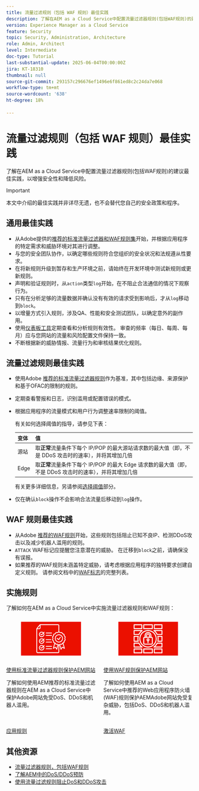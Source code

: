 ```yaml
---
title: 流量过滤规则（包括 WAF 规则）最佳实践
description: 了解在AEM as a Cloud Service中配置流量过滤器规则(包括WAF规则)的建议最佳实践，以增强安全性和降低风险。
version: Experience Manager as a Cloud Service
feature: Security
topic: Security, Administration, Architecture
role: Admin, Architect
level: Intermediate
doc-type: Tutorial
last-substantial-update: 2025-06-04T00:00:00Z
jira: KT-18310
thumbnail: null
source-git-commit: 293157c296676ef1496e6f861ed8c2c24da7e068
workflow-type: tm+mt
source-wordcount: '638'
ht-degree: 18%

---
```


# 流量过滤规则（包括 WAF 规则）最佳实践

了解在AEM as a Cloud Service中配置流量过滤器规则(包括WAF规则)的建议最佳实践，以增强安全性和降低风险。

>[!IMPORTANT]
>
>本文中介绍的最佳实践并非详尽无遗，也不会替代您自己的安全政策和程序。

## 通用最佳实践

- 从Adobe提供的[推荐的标准流量过滤器和WAF规则集](./overview.md#adobe-recommended-rules)开始，并根据应用程序的特定需求和威胁环境对其进行调整。
- 与您的安全团队协作，以确定哪些规则符合您组织的安全状况和法规遵从性要求。
- 在将新规则升级到暂存和生产环境之前，请始终在开发环境中测试新规则或更新规则。
- 声明和验证规则时，从`action`类型`log`开始，在不阻止合法通信的情况下观察行为。
- 只有在分析足够的流量数据并确认没有有效的请求受到影响后，才从`log`移动到`block`。
- 以增量方式引入规则，涉及QA、性能和安全测试团队，以确定意外的副作用。
- 使用[仪表板工具](https://github.com/adobe/AEMCS-CDN-Log-Analysis-Tooling)定期查看和分析规则有效性。 审查的频率（每日、每周、每月）应与您网站的流量和风险配置文件保持一致。
- 不断根据新的威胁情报、流量行为和审核结果优化规则。

## 流量过滤规则最佳实践

- 使用Adobe [推荐的标准流量过滤器规则](https://experienceleague.adobe.com/en/docs/experience-manager-cloud-service/content/security/traffic-filter-rules-including-waf#recommended-starter-rules)作为基准，其中包括边缘、来源保护和基于OFAC的限制的规则。
- 定期查看警报和日志，识别滥用或配置错误的模式。
- 根据应用程序的流量模式和用户行为调整速率限制的阈值。

  有关如何选择阈值的指导，请参见下表：

  | 变体 | 值 |
  | :--------- | :------- |
  | 源站 | 取&#x200B;**正常**&#x200B;流量条件下每个 IP/POP 的最大源站请求数的最大值（即，不是 DDoS 攻击时的速率），并将其增加几倍 |
  | Edge | 取&#x200B;**正常**&#x200B;流量条件下每个 IP/POP 的最大 Edge 请求数的最大值（即，不是 DDoS 攻击时的速率），并将其增加几倍 |

  有关更多详细信息，另请参阅[选择阈值](../blocking-dos-attack-using-traffic-filter-rules.md#choosing-threshold-values)部分。

- 仅在确认`block`操作不会影响合法流量后移动到`log`操作。

## WAF 规则最佳实践

- 从Adobe [推荐的WAF规则](https://experienceleague.adobe.com/en/docs/experience-manager-cloud-service/content/security/traffic-filter-rules-including-waf#recommended-nonwaf-starter-rules)开始，这些规则包括阻止已知不良IP、检测DDoS攻击以及减少机器人滥用的规则。
- `ATTACK` WAF标记应提醒您注意潜在的威胁。 在迁移到`block`之前，请确保没有误报。
- 如果推荐的WAF规则未涵盖特定威胁，请考虑根据应用程序的独特要求创建自定义规则。 请参阅文档中的[WAF标志](https://experienceleague.adobe.com/en/docs/experience-manager-cloud-service/content/security/traffic-filter-rules-including-waf#waf-flags-list)的完整列表。

## 实施规则

了解如何在AEM as a Cloud Service中实施流量过滤器规则和WAF规则：

<!-- CARDS
{target = _self}

* ./use-cases/using-traffic-filter-rules.md
  {title = Protecting AEM websites using standard traffic filter rules}
  {description = Learn how to protect AEM websites from DoS, DDoS and bot abuse using Adobe-recommended standard traffic filter rules in AEM as a Cloud Service.}
  {image = ./assets/use-cases/using-traffic-filter-rules.png}
  {cta = Apply Rules}

* ./use-cases/using-waf-rules.md
  {title = Protecting AEM websites using WAF traffic filter rules}
  {description = Learn how to protect AEM websites from sophisticated threats including DoS, DDoS, and bot abuse using Adobe-recommended Web Application Firewall (WAF) traffic filter rules in AEM as a Cloud Service.}
  {image = ./assets/use-cases/using-waf-rules.png}
  {cta = Activate WAF}
-->
<!-- START CARDS HTML - DO NOT MODIFY BY HAND -->
<div class="columns">
    <div class="column is-half-tablet is-half-desktop is-one-third-widescreen" aria-label="Protecting AEM websites using standard traffic filter rules">
        <div class="card" style="height: 100%; display: flex; flex-direction: column; height: 100%;">
            <div class="card-image">
                <figure class="image x-is-16by9">
                    <a href="./use-cases/using-traffic-filter-rules.md" title="使用标准流量过滤器规则保护AEM网站" target="_self" rel="referrer">
                        <img class="is-bordered-r-small" src="./assets/use-cases/using-traffic-filter-rules.png" alt="使用标准流量过滤器规则保护AEM网站"
                             style="width: 100%; aspect-ratio: 16 / 9; object-fit: cover; overflow: hidden; display: block; margin: auto;">
                    </a>
                </figure>
            </div>
            <div class="card-content is-padded-small" style="display: flex; flex-direction: column; flex-grow: 1; justify-content: space-between;">
                <div class="top-card-content">
                    <p class="headline is-size-6 has-text-weight-bold">
                        <a href="./use-cases/using-traffic-filter-rules.md" target="_self" rel="referrer" title="使用标准流量过滤器规则保护AEM网站">使用标准流量过滤器规则保护AEM网站</a>
                    </p>
                    <p class="is-size-6">了解如何使用AEM推荐的标准流量过滤器规则在AEM as a Cloud Service中保护Adobe网站免受DoS、DDoS和机器人滥用。</p>
                </div>
                <a href="./use-cases/using-traffic-filter-rules.md" target="_self" rel="referrer" class="spectrum-Button spectrum-Button--outline spectrum-Button--primary spectrum-Button--sizeM" style="align-self: flex-start; margin-top: 1rem;">
                    <span class="spectrum-Button-label has-no-wrap has-text-weight-bold">应用规则</span>
                </a>
            </div>
        </div>
    </div>
    <div class="column is-half-tablet is-half-desktop is-one-third-widescreen" aria-label="Protecting AEM websites using WAF rules">
        <div class="card" style="height: 100%; display: flex; flex-direction: column; height: 100%;">
            <div class="card-image">
                <figure class="image x-is-16by9">
                    <a href="./use-cases/using-waf-rules.md" title="使用WAF规则保护AEM网站" target="_self" rel="referrer">
                        <img class="is-bordered-r-small" src="./assets/use-cases/using-waf-rules.png" alt="使用WAF规则保护AEM网站"
                             style="width: 100%; aspect-ratio: 16 / 9; object-fit: cover; overflow: hidden; display: block; margin: auto;">
                    </a>
                </figure>
            </div>
            <div class="card-content is-padded-small" style="display: flex; flex-direction: column; flex-grow: 1; justify-content: space-between;">
                <div class="top-card-content">
                    <p class="headline is-size-6 has-text-weight-bold">
                        <a href="./use-cases/using-waf-rules.md" target="_self" rel="referrer" title="使用WAF规则保护AEM网站">使用WAF规则保护AEM网站</a>
                    </p>
                    <p class="is-size-6">了解如何使用AEM as a Cloud Service中推荐的Web应用程序防火墙(WAF)规则保护AEMAdobe网站免受复杂威胁，包括DoS、DDoS和机器人滥用。</p>
                </div>
                <a href="./use-cases/using-waf-rules.md" target="_self" rel="referrer" class="spectrum-Button spectrum-Button--outline spectrum-Button--primary spectrum-Button--sizeM" style="align-self: flex-start; margin-top: 1rem;">
                    <span class="spectrum-Button-label has-no-wrap has-text-weight-bold">激活WAF</span>
                </a>
            </div>
        </div>
    </div>
</div>
<!-- END CARDS HTML - DO NOT MODIFY BY HAND -->

## 其他资源

- [流量过滤器规则，包括WAF规则](https://experienceleague.adobe.com/zh-hans/docs/experience-manager-cloud-service/content/security/traffic-filter-rules-including-waf)
- [了解AEM中的DoS/DDoS预防](https://experienceleague.adobe.com/en/docs/experience-manager-learn/foundation/security/understanding-dos-and-prevention-approaches)
- [使用流量过滤规则阻止DoS和DDoS攻击](https://experienceleague.adobe.com/zh-hans/docs/experience-manager-learn/cloud-service/security/blocking-dos-attack-using-traffic-filter-rules)

